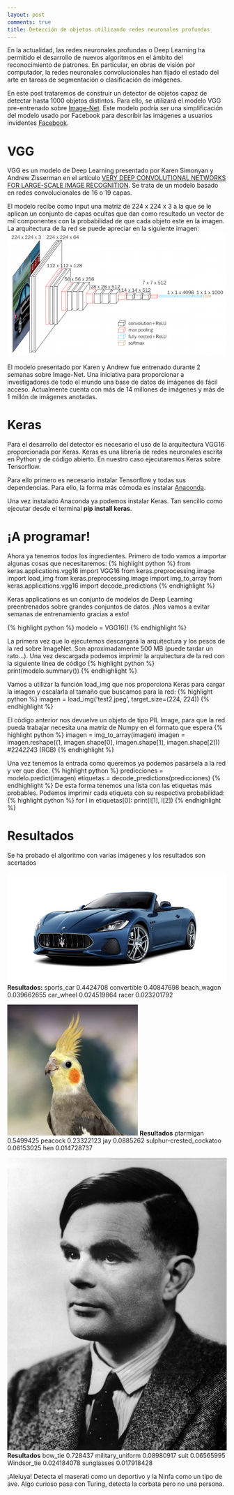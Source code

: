 ```yaml
---
layout: post
comments: true
title: Detección de objetos utilizando redes neuronales profundas
---
```


En la actualidad, las redes neuronales profundas o Deep Learning ha permitido el desarrollo de nuevos algoritmos en el ámbito del reconocimiento de patrones. En particular, en obras de visión por computador, la redes neuronales convolucionales han fijado el estado del arte en tareas de segmentación o clasificación de imágenes.

En este post trataremos de construir un detector de objetos capaz de detectar hasta 1000 objetos distintos. Para ello, se utilizará el modelo VGG pre-entrenado sobre [Image-Net](http://www.image-net.org). Este modelo podría ser una simplificación del modelo usado por Facebook para describir las imágenes a usuarios invidentes [Facebook](https://www.theverge.com/2016/4/5/11364914/facebook-automatic-alt-tags-blind-visually-impared).

# VGG
VGG es un modelo de Deep Learning presentado por Karen Simonyan y Andrew Zisserman en el artículo [VERY DEEP CONVOLUTIONAL NETWORKS FOR LARGE-SCALE IMAGE RECOGNITION](https://arxiv.org/pdf/1409.1556.pdf). Se trata de un modelo basado en redes convolucionales de 16 o 19 capas.

El modelo recibe como input una matriz de 224 x 224 x 3 a la que se le aplican un conjunto de capas ocultas que dan como resultado un vector de mil componentes con la probabilidad de que cada objeto este en la imagen. La arquitectura de la red se puede apreciar en la siguiente imagen:
![Arquitectura de la red](/images/vgg16.png)

El modelo presentado por Karen y Andrew fue entrenado durante 2 semanas sobre Image-Net. Una iniciativa para proporcionar a investigadores de todo el mundo una  base de datos de imágenes de fácil acceso. Actualmente cuenta con más de 14 millones de imágenes y más de 1 millón de imágenes anotadas.


# Keras
Para el desarrollo del detector es necesario el uso de la arquitectura VGG16 proporcionada por Keras. Keras es una librería de redes neuronales escrita en Python y de código abierto. En nuestro caso ejecutaremos Keras sobre Tensorflow.

Para ello primero es necesario instalar Tensorflow y todas sus dependencias. Para ello, la forma más cómoda es instalar [Anaconda](https://www.anaconda.com).

Una vez instalado Anaconda ya podemos instalar Keras. Tan sencillo como ejecutar desde el terminal  **pip install keras**.

# ¡A programar!
Ahora ya tenemos todos los ingredientes. Primero de todo vamos a importar algunas cosas que necesitaremos:
{% highlight python %}
from keras.applications.vgg16 import VGG16
from keras.preprocessing.image import load_img
from keras.preprocessing.image import img_to_array
from keras.applications.vgg16 import decode_predictions
{% endhighlight %}

Keras applications es un conjunto de modelos de Deep Learning preentrenados sobre grandes conjuntos de datos. ¡Nos vamos a evitar semanas de entrenamiento gracias a esto!

{% highlight python %}
modelo = VGG16()
{% endhighlight %}

La primera vez que lo ejecutemos descargará  la arquitectura y los pesos  de la red sobre ImageNet. Son aproximadamente 500 MB (puede tardar un rato...). Una vez descargada podemos imprimir la arquitectura de la red con la siguiente línea de código
{% highlight python %}
print(modelo.summary())
{% endhighlight %}

Vamos a utilizar la función load_img que nos proporciona Keras para cargar la imagen y escalarla al tamaño que buscamos para la red:
{% highlight python %}
imagen = load_img('test2.jpeg', target_size=(224, 224))
{% endhighlight %}

El código anterior nos devuelve un objeto de tipo PIL Image, para que la red pueda trabajar  necesita una matriz de Numpy en el formato que espera
{% highlight python %}
imagen = img_to_array(imagen)
imagen = imagen.reshape((1, imagen.shape[0], imagen.shape[1], imagen.shape[2])) #224*224*3 (RGB)
{% endhighlight %}

Una vez tenemos la entrada como queremos ya podemos pasársela a la red y ver que dice.
{% highlight python %}
predicciones = modelo.predict(imagen)
etiquetas = decode_predictions(predicciones)
{% endhighlight %}
De esta forma tenemos una lista con las etiquetas más probables. Podemos imprimir cada etiqueta con su respectiva probabilidad:
{% highlight python %}
for l in etiquetas[0]:
    print(l[1], l[2])
{% endhighlight %}

# Resultados
Se ha probado el algoritmo con varias imágenes y los resultados son acertados

![Maserati](/images/maserati.jpg)
**Resultados:**
sports_car 0.4424708
convertible 0.40847698
beach_wagon 0.039662655
car_wheel 0.024519864
racer 0.023201792

![Ninfa](/images/bird.jpg)
**Resultados**
ptarmigan 0.5499425
peacock 0.23322123
jay 0.0885262
sulphur-crested_cockatoo 0.06153025
hen 0.014728737

![Alan Turing](/images/turing.jpg)
**Resultados**
bow_tie 0.728437
military_uniform 0.08980917
suit 0.06565995
Windsor_tie 0.024184078
sunglasses 0.017918428

¡Aleluya! Detecta el maserati como un deportivo y la Ninfa como un tipo de ave. Algo curioso pasa con Turing, detecta la corbata pero no una persona.  
